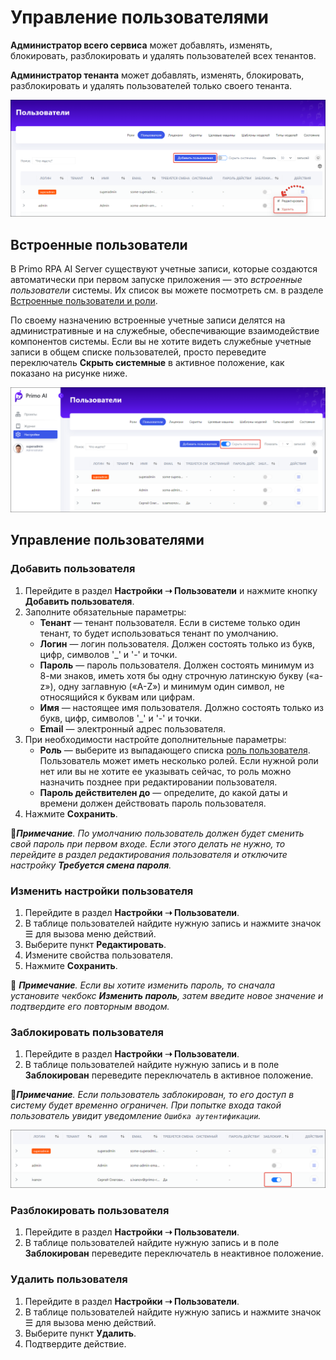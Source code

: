 # Управление пользователями

**Администратор всего сервиса** может добавлять, изменять, блокировать, разблокировать и удалять пользователей всех тенантов.

**Администратор тенанта** может добавлять, изменять, блокировать, разблокировать и удалять пользователей только своего тенанта.

![](<../../../.gitbook/assets1/primo-ai/users-mainpage.png>)

## Встроенные пользователи

В Primo RPA AI Server существуют учетные записи, которые создаются автоматически при первом запуске приложения — это *встроенные пользователи* системы. Их список вы можете посмотреть см. в разделе [Встроенные пользователи и роли](https://docs.primo-rpa.ru/primo-rpa/primo-rpa-ai-server/admin/system-users).

По своему назначению встроенные учетные записи делятся на административные и на служебные, обеспечивающие взаимодействие компонентов системы. Если вы не хотите видеть служебные учетные записи в общем списке пользователей, просто переведите переключатель **Скрыть системные** в активное положение, как показано на рисунке ниже.

![](<../../../.gitbook/assets1/primo-ai/users-hide-services.png>)


## Управление пользователями

### Добавить пользователя

1. Перейдите в раздел **Настройки ➝ Пользователи** и нажмите кнопку **Добавить пользователя**.
2. Заполните обязательные параметры:
   * **Тенант** — тенант пользователя. Если в системе только один тенант, то будет использоваться тенант по умолчанию.
   * **Логин** — логин пользователя. Должен состоять только из букв, цифр, символов '_' и '-' и точки.
   * **Пароль** — пароль пользователя. Должен состоять минимум из 8-ми знаков, иметь хотя бы одну строчную латинскую букву («a-z»), одну заглавную («A-Z») и минимум один символ, не относящийся к буквам или цифрам.
   * **Имя** — настоящее имя пользователя. Должно состоять только из букв, цифр, символов '_' и '-' и точки.
   * **Email** — электронный адрес пользователя.
3. При необходимости настройте дополнительные параметры:
   * **Роль** — выберите из выпадающего списка [роль пользователя](https://docs.primo-rpa.ru/primo-rpa/primo-rpa-ai-server/admin/roles). Пользователь может иметь несколько ролей. Если нужной роли нет или вы не хотите ее указывать сейчас, то роль можно назначить позднее при редактировании пользователя.
   * **Пароль действителен до** — определите, до какой даты и времени должен действовать пароль пользователя.
4. Нажмите **Сохранить**.

:large_blue_diamond:***Примечание**. По умолчанию пользователь должен будет сменить свой пароль при первом входе. Если этого делать не нужно, то перейдите в раздел редактирования пользователя и отключите настройку **Требуется смена пароля**.*


### Изменить настройки пользователя

1. Перейдите в раздел **Настройки ➝ Пользователи**.
2. В таблице пользователей найдите нужную запись и нажмите значок ☰ для вызова меню действий.
3. Выберите пункт **Редактировать**.
4. Измените свойства пользователя.
5. Нажмите **Сохранить**.

:large_blue_diamond: ***Примечание**. Если вы хотите изменить пароль, то сначала установите чекбокс **Изменить пароль**, затем введите новое значение и подтвердите его повторным вводом.*

### Заблокировать пользователя

1. Перейдите в раздел **Настройки ➝ Пользователи**.
2. В таблице пользователей найдите нужную запись и в поле **Заблокирован** переведите переключатель в активное положение.

:large_blue_diamond:***Примечание**. Если пользователь заблокирован, то его доступ в систему будет временно ограничен. При попытке входа такой пользователь увидит уведомление `Ошибка аутентификации`.*

![](<../../../.gitbook/assets1/primo-ai/users-block-user.png>)


### Разблокировать пользователя

1. Перейдите в раздел **Настройки ➝ Пользователи**.
2. В таблице пользователей найдите нужную запись и в поле **Заблокирован** переведите переключатель в неактивное положение.

### Удалить пользователя

1. Перейдите в раздел **Настройки ➝ Пользователи**.
2. В таблице пользователей найдите нужную запись и нажмите значок ☰ для вызова меню действий.
3. Выберите пункт **Удалить**.
4. Подтвердите действие.
